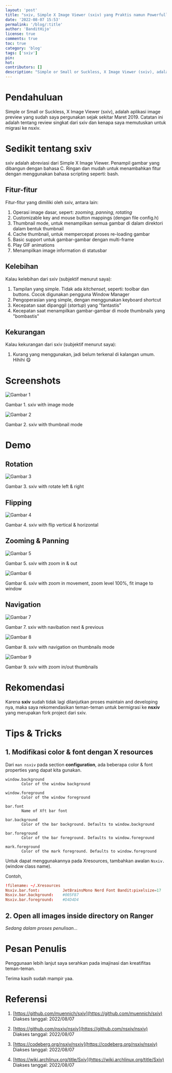 ```yaml
---
layout: 'post'
title: "sxiv, Simple X Image Viewer (sxiv) yang Praktis namun Powerfull"
date: '2022-08-07 15:53'
permalink: '/blog/:title'
author: 'BanditHijo'
license: true
comments: true
toc: true
category: 'blog'
tags: ['sxiv']
pin:
hot:
contributors: []
description: "Simple or Small or Suckless, X Image Viewer (sxiv), adalah aplikasi image viewer yang sudah saya pergunakan sejak sekitar Maret 2019. Catatan ini adalah tentang review singkat dari sxiv dan kenapa saya memutuskan untuk migrasi ke nsxiv."
---
```


# Pendahuluan

Simple or Small or Suckless, X Image Viewer (sxiv), adalah aplikasi image preview yang sudah saya pergunakan sejak sekitar Maret 2019. Catatan ini adalah tentang review singkat dari sxiv dan kenapa saya memutuskan untuk migrasi ke nsxiv.


# Sedikit tentang sxiv

sxiv adalah abreviasi dari Simple X Image Viewer. Penampil gambar yang dibangun dengan bahasa C. Ringan dan mudah untuk menambahkan fitur dengan menggunakan bahasa scripting seperti: bash.


## Fitur-fitur

Fitur-fitur yang dimiliki oleh sxiv, antara lain:
1. Operasi image dasar, sepert: *zooming*, *panning*, *rotating*
1. Customizable key and mouse button mappings (dengan file config.h)
1. Thumbnail mode, untuk menampilkan semua gambar di dalam direktori dalam bentuk thumbnail
1. Cache thumbnail, untuk mempercepat proses re-loading gambar
1. Basic support untuk gambar-gambar dengan multi-frame
1. Play GIF animations
1. Menampilkan image information di statusbar


## Kelebihan

Kalau kelebihan dari sxiv (subjektif menurut saya):
1. Tampilan yang simple. Tidak ada *kitchenset*, seperti: toolbar dan buttons. Cocok digunakan pengguna Window Manager
1. Pengoperasian yang simple, dengan menggunakan keyboard shortcut
1. Kecepatan saat dipanggil (*startup*) yang "fantastis"
1. Kecepatan saat menampilkan gambar-gambar di mode thumbnails yang "bombastis"


## Kekurangan

Kalau kekurangan dari sxiv (subjektif menurut saya):
1. Kurang yang menggunakan, jadi belum terkenal di kalangan umum. Hihihi 😋


# Screenshots

![Gambar 1](/assets/images/posts/2022/2022-08-07-01-gambar-01.png)

Gambar 1. sxiv with image mode

![Gambar 2](/assets/images/posts/2022/2022-08-07-01-gambar-02.png)

Gambar 2. sxiv with thumbnail mode


# Demo


## Rotation

![Gambar 3](/assets/images/posts/2022/2022-08-07-01-gambar-03.gif)

Gambar 3. sxiv with rotate left & right


## Flipping

![Gambar 4](/assets/images/posts/2022/2022-08-07-01-gambar-04.gif)

Gambar 4. sxiv with flip vertical & horizontal


## Zooming & Panning

![Gambar 5](/assets/images/posts/2022/2022-08-07-01-gambar-05.gif)

Gambar 5. sxiv with zoom in & out

![Gambar 6](/assets/images/posts/2022/2022-08-07-01-gambar-06.gif)

Gambar 6. sxiv with zoom in movement, zoom level 100%, fit image to window


## Navigation

![Gambar 7](/assets/images/posts/2022/2022-08-07-01-gambar-07.gif)

Gambar 7. sxiv with navibation next & previous

![Gambar 8](/assets/images/posts/2022/2022-08-07-01-gambar-08.gif)

Gambar 8. sxiv with navigation on thumbnails mode

![Gambar 9](/assets/images/posts/2022/2022-08-07-01-gambar-09.gif)

Gambar 9. sxiv with zoom in/out thumbnails


# Rekomendasi

Karena **sxiv** sudah tidak lagi dilanjutkan proses maintain and developing nya, maka saya rekomendasikan teman-teman untuk bermigrasi ke **nsxiv** yang merupakan fork project dari sxiv.


# Tips & Tricks


## 1. Modifikasi color & font dengan X resources

Dari `man nsxiv` pada section **configuration**, ada beberapa color & font properties yang dapat kita gunakan.

```
window.background
       Color of the window background

window.foreground
       Color of the window foreground

bar.font
       Name of Xft bar font

bar.background
       Color of the bar background. Defaults to window.background

bar.foreground
       Color of the bar foreground. Defaults to window.foreground

mark.foreground
       Color of the mark foreground. Defaults to window.foreground
```

Untuk dapat menggunakannya pada Xresources, tambahkan awalan `Nsxiv.` (window class name).

Contoh,

```conf
!filename: ~/.Xresources
Nsxiv.bar.font:          JetBrainsMono Nerd Font Bandit:pixelsize=17
Nsxiv.bar.background:    #005F87
Nsxiv.bar.foreground:    #D4D4D4
```


## 2. Open all images inside directory on Ranger

*Sedang dalam proses penulisan...*


# Pesan Penulis

Penggunaan lebih lanjut saya serahkan pada imajinasi dan kreatifitas teman-teman.

Terima kasih sudah mampir yaa.


# Referensi

1. [https://github.com/muennich/sxiv](https://github.com/muennich/sxiv)
<br>Diakses tanggal: 2022/08/07

1. [https://github.com/nsxiv/nsxiv](https://github.com/nsxiv/nsxiv)
<br>Diakses tanggal: 2022/08/07

1. [https://codeberg.org/nsxiv/nsxiv](https://codeberg.org/nsxiv/nsxiv)
<br>Diakses tanggal: 2022/08/07

1. [https://wiki.archlinux.org/title/Sxiv](https://wiki.archlinux.org/title/Sxiv)
<br>Diakses tanggal: 2022/08/07
